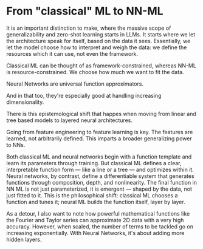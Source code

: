 # From "classical" ML to NN-ML

It is an important distinction to make, where the massive scope of generalizability and zero-shot learning starts in LLMs. It starts where we let the architecture speak for itself, based on the data it sees. 
Essentially, we let the model choose how to interpret and weigh the data: we define the resources which it can use, not even the framework.

Classical ML can be thought of as framework-constrained, whereas NN-ML is resource-constrained. We choose how much we want to fit the data. 

Neural Networks are universal function approximators.

And in that too, they're especially good at handling increasing dimensionality. 

There is this epistemological shift that happes when moving from linear and tree based models to layered neural architectures. 

Going from feature engineering to feature learning is key. The features are learned, not arbitrarily defined. This imparts a broader generalizing power to NNs. 

Both classical ML and neural networks begin with a function template and learn its parameters through training. But classical ML defines a clear, interpretable function form — like a line or a tree — and optimizes within it. Neural networks, by contrast, define a differentiable system that generates functions through composition, depth, and nonlinearity. The final function in NN ML is not just parameterized, it is emergent — shaped by the data, not just fitted to it. This is the philosophical shift: classical ML chooses a function and tunes it; neural ML builds the function itself, layer by layer.

As a detour, I also want to note how powerful mathematical functions like the Fourier and Taylor series can approximate 2D data with a very high accuracy. However, when scaled, the number of terms to be tackled go on increasing exponentially. With Neural Networks, it's about adding more hidden layers. 
